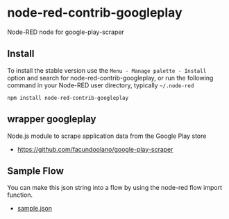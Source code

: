 node-red-contrib-googleplay
================

Node-RED node for google-play-scraper



## Install

To install the stable version use the `Menu - Manage palette - Install`
option and search for node-red-contrib-googleplay, or run the following
command in your Node-RED user directory, typically `~/.node-red`

    npm install node-red-contrib-googleplay

## wrapper googleplay
Node.js module to scrape application data from the Google Play store
- https://github.com/facundoolano/google-play-scraper


## Sample Flow
You can make this json string into a flow by using the node-red flow import function.

- [sample.json](examples/sample.json)
